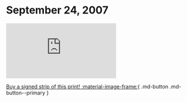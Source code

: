 # September 24, 2007

![](https://www.achewood.com/comic.php?date=09242007)

[Buy a signed strip of this print! :material-image-frame:](https://achewood-holiday-pop-up.myshopify.com/products/strip#09242007){ .md-button .md-button--primary }
